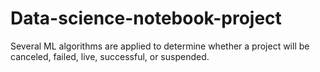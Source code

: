 # Data-science-notebook-project
 Several ML algorithms are applied to determine whether a project will be canceled, failed, live, successful, or suspended.
